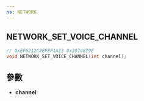 ```yaml
---
ns: NETWORK
---
```

## NETWORK_SET_VOICE_CHANNEL

```c
// 0xEF6212C2EFEF1A23 0x3974879F
void NETWORK_SET_VOICE_CHANNEL(int channel);
```


## 參數
* **channel**: 

